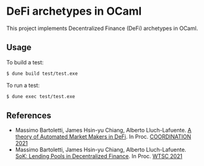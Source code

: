 # DeFi archetypes in OCaml

This project implements Decentralized Finance (DeFi) archetypes in OCaml.

Usage
-----

To build a test:
```sh
$ dune build test/test.exe
```

To run a test:
```sh
$ dune exec test/test.exe
```

References
----------

* Massimo Bartoletti, James Hsin-yu Chiang, Alberto Lluch-Lafuente. [A theory of Automated Market Makers in DeFi](https://arxiv.org/abs/2102.11350). In Proc. [COORDINATION 2021](https://www.discotec.org/2021/coordination)
* Massimo Bartoletti, James Hsin-yu Chiang, Alberto Lluch-Lafuente. [SoK: Lending Pools in Decentralized Finance](https://arxiv.org/abs/2012.13230). In Proc. [WTSC 2021](https://fc21.ifca.ai/wtsc/)
